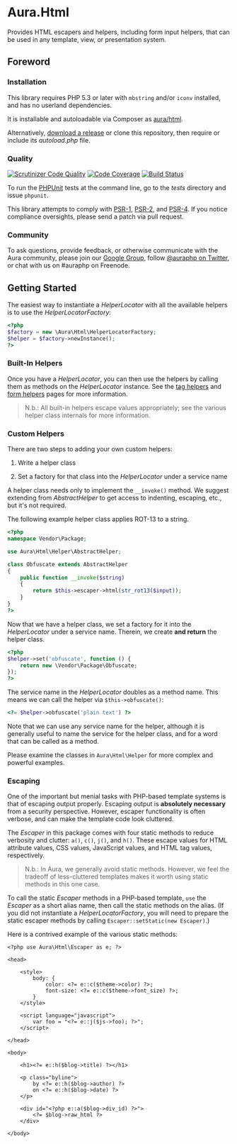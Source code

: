 # Aura.Html

Provides HTML escapers and helpers, including form input helpers, that can be used in any template, view, or presentation system.

## Foreword

### Installation

This library requires PHP 5.3 or later with `mbstring` and/or `iconv` installed, and has no userland dependencies.

It is installable and autoloadable via Composer as [aura/html](https://packagist.org/packages/aura/html).

Alternatively, [download a release](https://github.com/auraphp/Aura.Html/releases) or clone this repository, then require or include its _autoload.php_ file.

### Quality

[![Scrutinizer Code Quality](https://scrutinizer-ci.com/g/auraphp/Aura.Html/badges/quality-score.png?s=7341b8a60405c1fb59deeca9635df0c22dca641e)](https://scrutinizer-ci.com/g/auraphp/Aura.Html/)
[![Code Coverage](https://scrutinizer-ci.com/g/auraphp/Aura.Html/badges/coverage.png?s=5c77a6d485b19a62edcd6da96ee9ed484c753cd0)](https://scrutinizer-ci.com/g/auraphp/Aura.Html/)
[![Build Status](https://travis-ci.org/auraphp/Aura.Html.png?branch=develop-2)](https://travis-ci.org/auraphp/Aura.Html)

To run the [PHPUnit][] tests at the command line, go to the _tests_ directory and issue `phpunit`.

This library attempts to comply with [PSR-1][], [PSR-2][], and [PSR-4][]. If
you notice compliance oversights, please send a patch via pull request.

[PHPUnit]: http://phpunit.de/manual/
[PSR-1]: https://github.com/php-fig/fig-standards/blob/master/accepted/PSR-1-basic-coding-standard.md
[PSR-2]: https://github.com/php-fig/fig-standards/blob/master/accepted/PSR-2-coding-style-guide.md
[PSR-4]: https://github.com/php-fig/fig-standards/blob/master/accepted/PSR-4-autoloader.md

### Community

To ask questions, provide feedback, or otherwise communicate with the Aura community, please join our [Google Group](http://groups.google.com/group/auraphp), follow [@auraphp on Twitter](http://twitter.com/auraphp), or chat with us on #auraphp on Freenode.


## Getting Started

The easiest way to instantiate a _HelperLocator_ with all the available helpers is to use the _HelperLocatorFactory_:

```php
<?php
$factory = new \Aura\Html\HelperLocatorFactory;
$helper = $factory->newInstance();
?>
```

### Built-In Helpers

Once you have a _HelperLocator_, you can then use the helpers by calling them as methods on the _HelperLocator_ instance.  See the [tag helpers](https://github.com/auraphp/Aura.Html/blob/functions/README-HELPERS.md) and [form helpers](https://github.com/auraphp/Aura.Html/blob/functions/README-HELPERs.md) pages for more information.

> N.b.: All built-in helpers escape values appropriately; see the various helper class internals for more information.

### Custom Helpers

There are two steps to adding your own custom helpers:

1. Write a helper class

2. Set a factory for that class into the _HelperLocator_ under a service name

A helper class needs only to implement the `__invoke()` method.  We suggest extending from _AbstractHelper_ to get access to indenting, escaping, etc., but it's not required.

The following example helper class applies ROT-13 to a string.

```php
<?php
namespace Vendor\Package;

use Aura\Html\Helper\AbstractHelper;

class Obfuscate extends AbstractHelper
{
    public function __invoke($string)
    {
        return $this->escaper->html(str_rot13($input));
    }
}
?>
```

Now that we have a helper class, we set a factory for it into the _HelperLocator_ under a service name. Therein, we create **and return** the helper class.

```php
<?php
$helper->set('obfuscate', function () {
    return new \Vendor\Package\Obfuscate;
});
?>
```
    
The service name in the _HelperLocator_ doubles as a method name. This means we can call the helper via `$this->obfuscate()`:

```php
<?= $helper->obfuscate('plain text') ?>
```

Note that we can use any service name for the helper, although it is generally
useful to name the service for the helper class, and for a word that can be called as a method.

Please examine the classes in `Aura\Html\Helper` for more complex and powerful
examples.

### Escaping

One of the important but menial tasks with PHP-based template systems is that of escaping output properly. Escaping output is **absolutely necessary** from a security perspective. However, escaper functionality is often verbose, and can make the template code look cluttered.

The _Escaper_ in this package comes with four static methods to reduce verbosity and clutter:  `a()`, `c()`, `j()`, and `h()`. These escape values for HTML attribute values, CSS values, JavaScript values, and HTML tag values, respectively.

> N.b.: In Aura, we generally avoid static methods. However, we feel the tradeoff of less-cluttered templates makes it worth using static methods in this one case.

To call the static _Escaper_ methods in a PHP-based template, `use` the _Escaper_ as a short alias name, then call the static methods on the alias.  (If you did not instantiate a _HelperLocatorFactory_, you will need to prepare the static escaper methods by calling `Escaper::setStatic(new Escaper)`.)

Here is a contrived example of the various static methods:

```html+php
<?php use Aura\Html\Escaper as e; ?>

<head>

    <style>
        body: {
            color: <?= e::c($theme->color) ?>;
            font-size: <?= e::c($theme->font_size) ?>;
        }
    </style>

    <script language="javascript">
        var foo = "<?= e::j($js->foo); ?>";
    </script>

</head>

<body>

    <h1><?= e::h($blog->title) ?></h1>

    <p class="byline">
        by <?= e::h($blog->author) ?>
        on <?= e::h($blog->date) ?>
    </p>

    <div id="<?php e::a($blog->div_id) ?>">
        <?= $blog->raw_html ?>
    </div>

</body>
```
